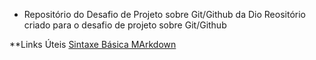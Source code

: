 * Repositório do Desafio de Projeto sobre Git/Github da Dio
Reositório criado para o desafio de projeto sobre Git/Github

**Links Úteis
[Sintaxe Básica MArkdown](https://markdown.net.br/sintaxe-basica/)
